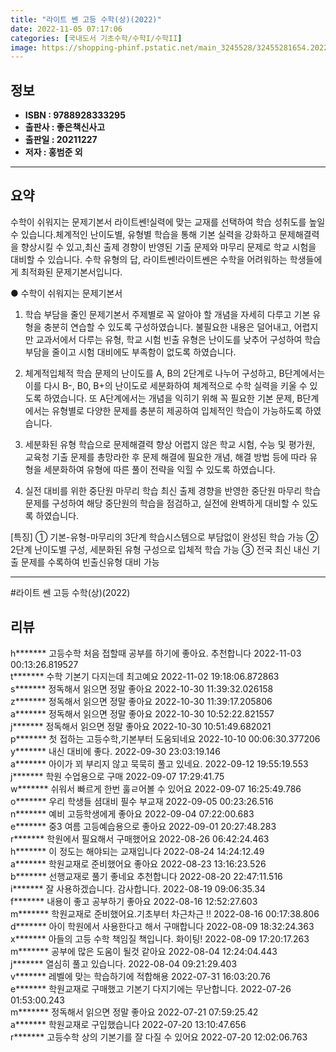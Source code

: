 ```yaml
---
title: "라이트 쎈 고등 수학(상)(2022)"
date: 2022-11-05 07:17:06
categories: [국내도서 기초수학/수학I/수학II]
image: https://shopping-phinf.pstatic.net/main_3245528/32455281654.20221019123428.jpg
---
```


## **정보**

- **ISBN : 9788928333295**
- **출판사 : 좋은책신사고**
- **출판일 : 20211227**
- **저자 : 홍범준 외**

------



## **요약**

수학이 쉬워지는 문제기본서 라이트쎈!실력에 맞는 교재를 선택하여 학습 성취도를 높일 수 있습니다.체계적인 난이도별, 유형별 학습을 통해 기본 실력을 강화하고 문제해결력을 향상시킬 수 있고,최신 출제 경향이 반영된 기출 문제와 마무리 문제로 학교 시험을 대비할 수 있습니다. 수학 유형의 답, 라이트쎈!라이트쎈은 수학을 어려워하는 학생들에게 최적화된 문제기본서입니다.

● 수학이 쉬워지는 문제기본서

1. 학습 부담을 줄인 문제기본서
주제별로 꼭 알아야 할 개념을 자세히 다루고 기본 유형을 충분히 연습할 수 있도록 구성하였습니다. 불필요한 내용은 덜어내고, 어렵지만 교과서에서 다루는 유형, 학교 시험 빈출 유형은 난이도를 낮추어 구성하여 학습 부담을 줄이고 시험 대비에도 부족함이 없도록 하였습니다.

2. 체계적입체적 학습
문제의 난이도를 A, B의 2단계로 나누어 구성하고, B단계에서는 이를 다시 B-, B0, B+의 난이도로 세분화하여 체계적으로 수학 실력을 키울 수 있도록 하였습니다. 또 A단계에서는 개념을 익히기 위해  꼭 필요한 기본 문제, B단계에서는 유형별로 다양한 문제를 충분히 제공하여 입체적인 학습이 가능하도록 하였습니다.

3. 세분화된 유형 학습으로 문제해결력 향상
어렵지 않은 학교 시험, 수능 및 평가원, 교육청 기출 문제를 총망라한 후 문제 해결에 필요한 개념, 해결 방법 등에 따라 유형을 세분화하여 유형에 따른 풀이 전략을 익힐 수 있도록 하였습니다.

4. 실전 대비를 위한 중단원 마무리 학습
최신 출제 경향을 반영한 중단원 마무리 학습 문제를 구성하여 해당 중단원의 학습을 점검하고, 실전에 완벽하게 대비할 수 있도록 하였습니다.

[특징]
① 기본-유형-마무리의 3단계 학습시스템으로 부담없이 완성된 학습 가능
② 2단계 난이도별 구성, 세분화된 유형 구성으로 입체적 학습 가능
③ 전국 최신 내신 기출 문제를 수록하여 빈출신유형 대비 가능



------

#라이트 쎈 고등 수학(상)(2022)


## **리뷰** 

  h******* 고등수학 처음 접할때 공부를 하기에 좋아요.
추천합니다 2022-11-03 00:13:26.819527 <br/>  t******* 수학 기본기 다지는데 최고예요 2022-11-02 19:18:06.872863 <br/>  s******* 정독해서 읽으면 정말 좋아요 2022-10-30 11:39:32.026158 <br/>  z******* 정독해서 읽으면 정말 좋아요 2022-10-30 11:39:17.205806 <br/>  a******* 정독해서 읽으면 정말 좋아요 2022-10-30 10:52:22.821557 <br/>  j******* 정독해서 읽으면 정말 좋아요 2022-10-30 10:51:49.682021 <br/>  p******* 첫 접하는 고등수학,기본부터 도움되네요 2022-10-10 00:06:30.377206 <br/>  y******* 내신 대비에 좋다. 2022-09-30 23:03:19.146 <br/>  a******* 아이가 꾀 부리지 않고 묵묵히 풀고 있네요. 2022-09-12 19:55:19.553 <br/>  j******* 학원 수업용으로 구매 2022-09-07 17:29:41.75 <br/>  w******* 쉬워서 빠르게 한번 훌ㄹ어볼 수 있어요 2022-09-07 16:25:49.786 <br/>  o******* 우리 학생들 셤대비 필수 부교재 2022-09-05 00:23:26.516 <br/>  n******* 예비 고등학생에게 좋아요 2022-09-04 07:22:00.683 <br/>  e******* 중3 여름 고등예습용으로 좋아요 2022-09-01 20:27:48.283 <br/>  r******* 학원에서 필요해서 구매했어요 2022-08-26 06:42:24.463 <br/>  h******* 이 정도는 해야되는 교재입니다 2022-08-24 14:24:12.49 <br/>  a******* 학원교재로 준비했어요
좋아요 2022-08-23 13:16:23.526 <br/>  b******* 선행교재로 풀기 좋네요 추천합니다 2022-08-20 22:47:11.516 <br/>  i******* 잘 사용하겠습니다. 감사합니다. 2022-08-19 09:06:35.34 <br/>  f******* 내용이 좋고 공부하기 좋아요 2022-08-16 12:52:27.603 <br/>  m******* 학원교재로 준비했어요.기초부터 차근차근 !! 2022-08-16 00:17:38.806 <br/>  d******* 아이 학원에서 사용한다고 해서 구매합니다 2022-08-09 18:32:24.363 <br/>  x******* 아들의 고등 수학 책임질 책입니다. 화이팅! 2022-08-09 17:20:17.263 <br/>  m******* 공부에 많은 도움이 될것 같아요 2022-08-04 12:24:04.443 <br/>  j******* 열심히 풀고 있습니다. 2022-08-04 09:21:29.403 <br/>  v******* 레벨에 맞는 학습하기에 적합해용 2022-07-31 16:03:20.76 <br/>  e******* 학원교재로 구매했고 기본기 다지기에는 무난합니다. 2022-07-26 01:53:00.243 <br/>  m******* 정독해서 읽으면 정말 좋아요 2022-07-21 07:59:25.42 <br/>  a******* 학원교재로 구입했습니다 2022-07-20 13:10:47.656 <br/>  r******* 고등수학 상의 기본기를 잘 다질 수 있어요 2022-07-20 12:02:06.763 <br/>